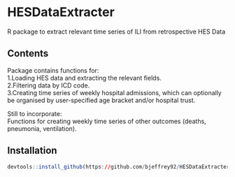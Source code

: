 # HESDataExtracter
R package to extract relevant time series of ILI from retrospective HES Data

## Contents
Package contains functions for:<br/>
              1.Loading HES data and extracting the relevant fields.<br/>
              2.Filtering data by ICD code.<br/>
              3.Creating time series of weekly hospital admissions, which can optionally be organised by user-specified age bracket and/or hospital trust.
              
Still to incorporate:<br/>
              Functions for creating weekly time series of other outcomes (deaths, pneumonia, ventilation).
              
              
## Installation 
```R
devtools::install_github(https://github.com/bjeffrey92/HESDataExtracter)
```
